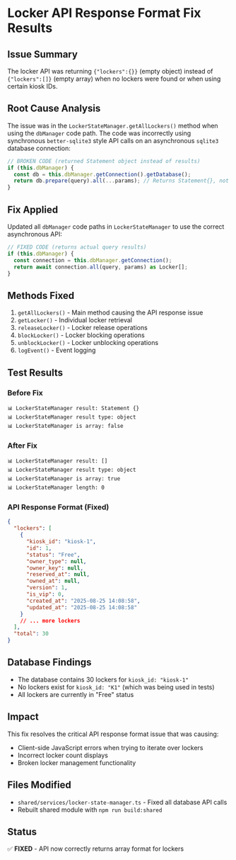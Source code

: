 # Locker API Response Format Fix Results

## Issue Summary
The locker API was returning `{"lockers":{}}` (empty object) instead of `{"lockers":[]}` (empty array) when no lockers were found or when using certain kiosk IDs.

## Root Cause Analysis
The issue was in the `LockerStateManager.getAllLockers()` method when using the `dbManager` code path. The code was incorrectly using synchronous `better-sqlite3` style API calls on an asynchronous `sqlite3` database connection:

```typescript
// BROKEN CODE (returned Statement object instead of results)
if (this.dbManager) {
  const db = this.dbManager.getConnection().getDatabase();
  return db.prepare(query).all(...params); // Returns Statement{}, not results
}
```

## Fix Applied
Updated all `dbManager` code paths in `LockerStateManager` to use the correct asynchronous API:

```typescript
// FIXED CODE (returns actual query results)
if (this.dbManager) {
  const connection = this.dbManager.getConnection();
  return await connection.all(query, params) as Locker[];
}
```

## Methods Fixed
1. `getAllLockers()` - Main method causing the API response issue
2. `getLocker()` - Individual locker retrieval
3. `releaseLocker()` - Locker release operations
4. `blockLocker()` - Locker blocking operations
5. `unblockLocker()` - Locker unblocking operations
6. `logEvent()` - Event logging

## Test Results

### Before Fix
```
📊 LockerStateManager result: Statement {}
📊 LockerStateManager result type: object
📊 LockerStateManager is array: false
```

### After Fix
```
📊 LockerStateManager result: []
📊 LockerStateManager result type: object
📊 LockerStateManager is array: true
📊 LockerStateManager length: 0
```

### API Response Format (Fixed)
```json
{
  "lockers": [
    {
      "kiosk_id": "kiosk-1",
      "id": 1,
      "status": "Free",
      "owner_type": null,
      "owner_key": null,
      "reserved_at": null,
      "owned_at": null,
      "version": 1,
      "is_vip": 0,
      "created_at": "2025-08-25 14:08:58",
      "updated_at": "2025-08-25 14:08:58"
    }
    // ... more lockers
  ],
  "total": 30
}
```

## Database Findings
- The database contains 30 lockers for `kiosk_id: "kiosk-1"`
- No lockers exist for `kiosk_id: "K1"` (which was being used in tests)
- All lockers are currently in "Free" status

## Impact
This fix resolves the critical API response format issue that was causing:
- Client-side JavaScript errors when trying to iterate over lockers
- Incorrect locker count displays
- Broken locker management functionality

## Files Modified
- `shared/services/locker-state-manager.ts` - Fixed all database API calls
- Rebuilt shared module with `npm run build:shared`

## Status
✅ **FIXED** - API now correctly returns array format for lockers